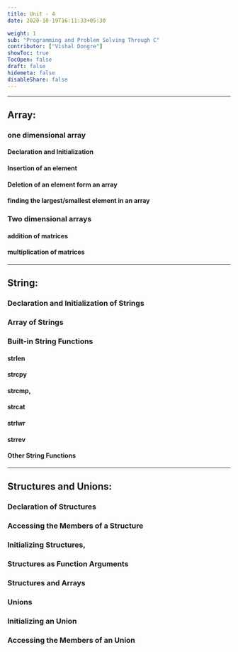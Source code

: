 ```yaml
---
title: Unit - 4
date: 2020-10-19T16:11:33+05:30

weight: 1
sub: "Programming and Problem Solving Through C"
contributor: ["Vishal Dongre"]
showToc: true
TocOpen: false
draft: false
hidemeta: false
disableShare: false
---
```


---

## Array:

### one dimensional array

#### Declaration and Initialization

#### Insertion of an element

#### Deletion of an element form an array

#### finding the largest/smallest element in an array

### Two dimensional arrays

#### addition of matrices

#### multiplication of matrices

---

## String:

### Declaration and Initialization of Strings

### Array of Strings

### Built-in String Functions

#### strlen

#### strcpy

#### strcmp,

#### strcat

#### strlwr

#### strrev

#### Other String Functions

---

## Structures and Unions:

### Declaration of Structures

### Accessing the Members of a Structure

### Initializing Structures,

### Structures as Function Arguments

### Structures and Arrays

### Unions

### Initializing an Union

### Accessing the Members of an Union
